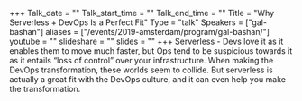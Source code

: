 +++
Talk_date = ""
Talk_start_time = ""
Talk_end_time = ""
Title = "Why Serverless + DevOps Is a Perfect Fit"
Type = "talk"
Speakers = ["gal-bashan"]
aliases = ["/events/2019-amsterdam/program/gal-bashan/"]
youtube = ""
slideshare = ""
slides = ""
+++
Serverless - Devs love it as it enables them to move much faster, but Ops tend to be suspicious towards it as it entails “loss of control” over your infrastructure. When making the DevOps transformation, these worlds seem to collide. But serverless is actually a great fit with the DevOps culture, and it can even help you make the transformation.
